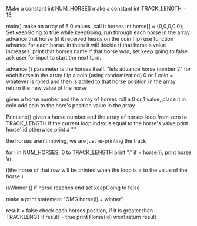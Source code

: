 Make a constant int NUM_HORSES
make a constant int TRACK_LENGTH = 15;


main()
make an array of 5 0 values, call it horses
int horse[] = {0,0,0,0,0}; 
Set keepGoing to true
while keepGoing;
  run through each horse in the array
  advance that horse (if it received heads on the coin flip) use function advance for each horse. in there it will decide if that horse's value increases.
  print that horses name
  if that horse won, set keep going to false 
  ask user for input to start the next turn. 

advance () parameter is the horses itself. "lets advance horse number 2"
for each horse in the array
    flip a coin (using randomization) 0 or 1
    coin = whatever is rolled and then is added to that horse position in the array
    return the new value of the horse

  given a horse number and the array of horses
  roll a 0 or 1 value, place it in coin
  add coin to the hore's position value in the array


Printlane()
given a horse number and the array of horses
loop from zero to TRACK_LENGTH
if the current loop index is equal to the horse's value
print horse' id 
otherwise 
print a "."

the horses aren't moving, we are just re-printing the track

for i in NUM_HORSES;
  0 to TRACK_LENGTH print "."
    if = horse(i);
      print horse
              \n
  
  i(the horse of that row will be printed when the loop is = to the value of the horse.)
  
isWinner ()
if horse reaches end set keepGoing to false

make a print statement "OMG horse(i) = winner"

result = false
check each horses position, if it is greater than TRACKLENGTH
result = true
print Horse(id) won!
return result









